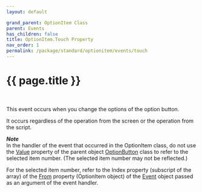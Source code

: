```yaml
---
layout: default

grand_parent: OptionItem Class
parent: Events
has_children: false
title: OptionItem.Touch Property
nav_order: 1
permalink: /package/standard/optionitem/events/touch
---
```

# {{ page.title }}
<br>

This event occurs when you change the options of the option button.

It occurs regardless of the operation from the screen or the operation from the script.

 

 

***Note***<br>
In the handler of the event that occurred in the OptionItem class, do not use the <a href="/package/standard/optionbutton/properties/value">Value</a>
 property of the parent object <a href="/package/standard/optionbutton">OptionButton</a> class to refer to the selected item number. (The selected item number may not be reflected.)

For the selected item number, refer to the Index property (subscript of the array) of the <a href="/package/system/event/properties/from">From</a> property (OptionItem object) of the <a href="/package/system/event">Event</a> object passed as an argument of the event handler.
